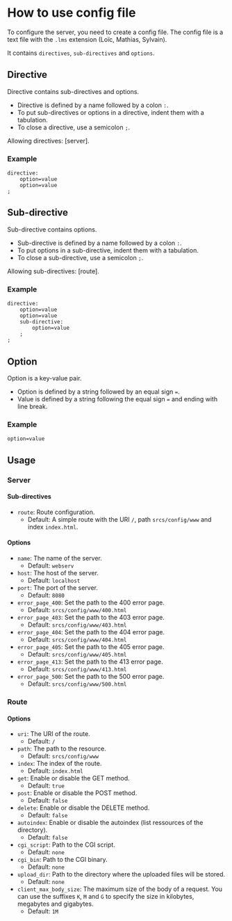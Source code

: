 # How to use config file

To configure the server, you need to create a config file. The config file is a text file with the `.lms` extension (Loïc, Mathias, Sylvain).

It contains `directives`, `sub-directives` and `options`.

## Directive
Directive contains sub-directives and options.

- Directive is defined by a name followed by a colon `:`.
- To put sub-directives or options in a directive, indent them with a tabulation.
- To close a directive, use a semicolon `;`.

Allowing directives: [server].

### Example

```
directive:
	option=value
	option=value
;
```

## Sub-directive
Sub-directive contains options.

- Sub-directive is defined by a name followed by a colon `:`.
- To put options in a sub-directive, indent them with a tabulation.
- To close a sub-directive, use a semicolon `;`.

Allowing sub-directives: [route].

### Example

```
directive:
	option=value
	option=value
	sub-directive:
		option=value
	;
;
```

## Option
Option is a key-value pair.

- Option is defined by a string followed by an equal sign `=`.
- Value is defined by a string following the equal sign `=` and ending with line break.

### Example

```
option=value
```

## Usage

### Server

#### Sub-directives
- `route`: Route configuration.
  - Default: A simple route with the URI `/`, path `srcs/config/www` and index `index.html`.

#### Options
- `name`: The name of the server.
  - Default: `webserv`
- `host`: The host of the server.
  - Default: `localhost`
- `port`: The port of the server.
  - Default: `8080`
- `error_page_400`: Set the path to the 400 error page.
  - Default: `srcs/config/www/400.html`
- `error_page_403`: Set the path to the 403 error page.
  - Default: `srcs/config/www/403.html`
- `error_page_404`: Set the path to the 404 error page.
  - Default: `srcs/config/www/404.html`
- `error_page_405`: Set the path to the 405 error page.
  - Default: `srcs/config/www/405.html`
- `error_page_413`: Set the path to the 413 error page.
  - Default: `srcs/config/www/413.html`
- `error_page_500`: Set the path to the 500 error page.
  - Default: `srcs/config/www/500.html`

### Route

#### Options
- `uri`: The URI of the route.
  - Default: `/`
- `path`: The path to the resource.
  - Default: `srcs/config/www`
- `index`: The index of the route.
  - Default: `index.html`
- `get`: Enable or disable the GET method.
  - Default: `true`
- `post`: Enable or disable the POST method.
  - Default: `false`
- `delete`: Enable or disable the DELETE method.
  - Default: `false`
- `autoindex`: Enable or disable the autoindex (list ressources of the directory).
  - Default: `false`
- `cgi_script`: Path to the CGI script.
  - Default: `none`
- `cgi_bin`: Path to the CGI binary.
  - Default: `none`
- `upload_dir`: Path to the directory where the uploaded files will be stored.
  - Default: `none`
- `client_max_body_size`: The maximum size of the body of a request. You can use the suffixes `K`, `M` and `G` to specify the size in kilobytes, megabytes and gigabytes.
  - Default: `1M`
